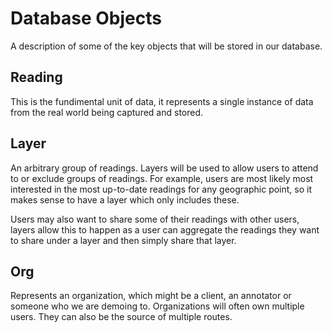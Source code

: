 # Database Objects

A description of some of the key objects that will be stored in our database.

## Reading

This is the fundimental unit of data, it represents a single instance of data from the real world being captured and stored.

## Layer

An arbitrary group of readings. Layers will be used to allow users to attend to or exclude groups of readings. For example, users are most likely most interested in the most up-to-date readings  for any geographic point, so it makes sense to have a layer which only includes these. 

Users may also want to share some of their readings with other users, layers allow this to happen as a user can aggregate the readings they want to share under a layer and then simply share that layer.

## Org

Represents an organization, which might be a client, an annotator or someone who we are demoing to. Organizations will often own multiple users. They can also be the source of multiple routes.